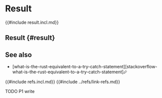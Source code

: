 # Result

{{#include result.incl.md}}

## Result {#result}

## See also

- [what-is-the-rust-equivalent-to-a-try-catch-statement][stackoverflow-what-is-the-rust-equivalent-to-a-try-catch-statement]⮳

{{#include refs.incl.md}}
{{#include ../refs/link-refs.md}}

<div class="hidden">
TODO P1 write
</div>

